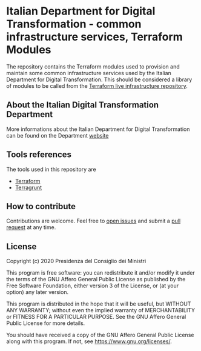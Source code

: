 # Italian Department for Digital Transformation - common infrastructure services, Terraform Modules

The repository contains the Terraform modules used to provision and maintain some common infrastructure services used by the Italian Department for Digital Transformation. This should be considered a library of modules to be called from the [Terraform live infrastructure repository](https://github.com/teamdigitale/dpt-services-infra-tf-live).

## About the Italian Digital Transformation Department

More informations about the Italian Department for Digital Transformation can be found on the Department [website](https://innovazione.gov.it/)

## Tools references

The tools used in this repository are

* [Terraform](https://www.terraform.io/)
* [Terragrunt](https://github.com/gruntwork-io/terragrunt)

## How to contribute

Contributions are welcome. Feel free to [open issues](../../issues) and submit a [pull request](../../pulls) at any time.

## License

Copyright (c) 2020 Presidenza del Consiglio dei Ministri

This program is free software: you can redistribute it and/or modify it under the terms of the GNU Affero General Public License as published by the Free Software Foundation, either version 3 of the License, or (at your option) any later version.

This program is distributed in the hope that it will be useful, but WITHOUT ANY WARRANTY; without even the implied warranty of MERCHANTABILITY or FITNESS FOR A PARTICULAR PURPOSE. See the GNU Affero General Public License for more details.

You should have received a copy of the GNU Affero General Public License along with this program.  If not, see <https://www.gnu.org/licenses/>.
